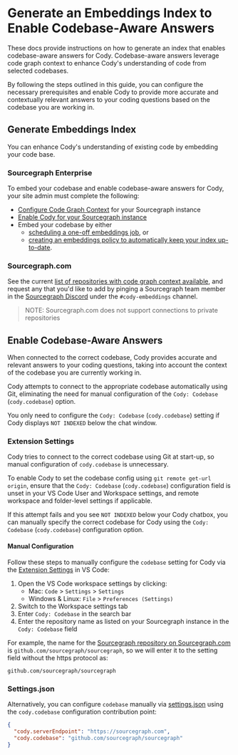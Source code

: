 # Generate an Embeddings Index to Enable Codebase-Aware Answers

These docs provide instructions on how to generate an index that enables codebase-aware answers for Cody. Codebase-aware answers leverage code graph context to enhance Cody's understanding of code from selected codebases. 

By following the steps outlined in this guide, you can configure the necessary prerequisites and enable Cody to provide more accurate and contextually relevant answers to your coding questions based on the codebase you are working in.

## Generate Embeddings Index

You can enhance Cody's understanding of existing code by embedding your code base.

### Sourcegraph Enterprise

To embed your codebase and enable codebase-aware answers for Cody, your site admin must complete the following:

- [Configure Code Graph Context](code_graph_context.md) for your Sourcegraph instance
- [Enable Cody for your Sourcegraph instance](enabling_cody_enterprise.md#step-1-enable-cody-on-your-sourcegraph-instance)
- Embed your codebase by either
  - [scheduling a one-off embeddings job](schedule_one_off_embeddings_jobs.md), or
  - [creating an embeddings policy to automatically keep your index up-to-date](policies.md).

### Sourcegraph.com

 See the current [list of repositories with code graph context available](../embedded-repos.md), and request any that you'd like to add by pinging a Sourcegraph team member in the [Sourcegraph Discord](https://discord.gg/8wJF5EdAyA) under the `#cody-embeddings` channel.

> NOTE: Sourcegraph.com does not support connections to private repositories

## Enable Codebase-Aware Answers


When connected to the correct codebase, Cody provides accurate and relevant answers to your coding questions, taking into account the context of the codebase you are currently working in.

Cody attempts to connect to the appropriate codebase automatically using Git, eliminating the need for manual configuration of the `Cody: Codebase` (`cody.codebase`) option. 

You only need to configure the `Cody: Codebase` (`cody.codebase`) setting if Cody displays `NOT INDEXED` below the chat window.


### Extension Settings


Cody tries to connect to the correct codebase using Git at start-up, so manual configuration of `cody.codebase` is unnecessary.

To enable Cody to set the codebase config using `git remote get-url origin`, ensure that the `Cody: Codebase` (`cody.codebase`) configuration field is unset in your VS Code User and Workspace settings, and remote workspace and folder-level settings if applicable.

If this attempt fails and you see `NOT INDEXED` below your Cody chatbox, you can manually specify the correct codebase for Cody using the `Cody: Codebase` (`cody.codebase`) configuration option.

#### Manual Configuration

Follow these steps to manually configure the `codebase` setting for Cody via the [Extension Settings](https://code.visualstudio.com/docs/getstarted/settings#_extension-settings) in VS Code:

1. Open the VS Code workspace settings by clicking: 
   - Mac: `Code` > `Settings` > `Settings`
   - Windows & Linux: `File` > `Preferences (Settings)`
2. Switch to the Workspace settings tab
3. Enter `Cody: Codebase` in the search bar
4. Enter the repository name as listed on your Sourcegraph instance in the `Cody: Codebase` field

For example, the name for the [Sourcegraph repository on Sourcegraph.com](https://sourcegraph.com/github.com/sourcegraph/sourcegraph) is `github.com/sourcegraph/sourcegraph`, so we will enter it to the setting field without the https protocol as:

```
github.com/sourcegraph/sourcegraph
```

### Settings.json

Alternatively, you can configure `codebase` manually via [settings.json](https://code.visualstudio.com/docs/getstarted/settings#_settingsjson) using the `cody.codebase` configuration contribution point:

```json
{
  "cody.serverEndpoint": "https://sourcegraph.com",
  "cody.codebase": "github.com/sourcegraph/sourcegraph"
}
```
